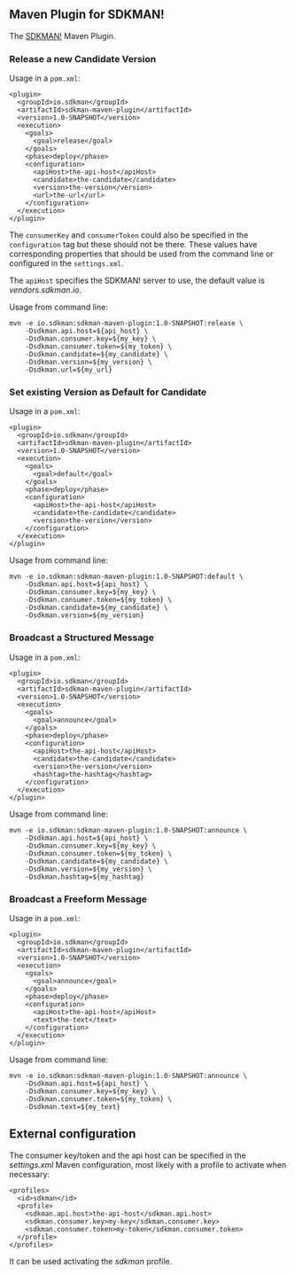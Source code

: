 ## Maven Plugin for SDKMAN!

The [SDKMAN!](http://sdkman.io) Maven Plugin.

### Release a new Candidate Version

Usage in a `pom.xml`:

```
<plugin>
  <groupId>io.sdkman</groupId>
  <artifactId>sdkman-maven-plugin</artifactId>
  <version>1.0-SNAPSHOT</version>
  <execution>
    <goals>
      <goal>release</goal>
    </goals>
    <phase>deploy</phase>
    <configuration>
      <apiHost>the-api-host</apiHost>
      <candidate>the-candidate</candidate>
      <version>the-version</version>
      <url>the-url</url>
    </configuration>
  </execution>
</plugin>
```

The `consumerKey` and `consumerToken` could also be specified in the `configuration` tag but these should not be there. These
values have corresponding properties that should be used from the command line or configured in the `settings.xml`.

The `apiHost` specifies the SDKMAN! server to use, the default value is _vendors.sdkman.io_.

Usage from command line:

```
mvn -e io.sdkman:sdkman-maven-plugin:1.0-SNAPSHOT:release \ 
    -Dsdkman.api.host=${api_host} \
    -Dsdkman.consumer.key=${my_key} \
    -Dsdkman.consumer.token=${my_token} \
    -Dsdkman.candidate=${my_candidate} \
    -Dsdkman.version=${my_version} \
    -Dsdkman.url=${my_url}
```

### Set existing Version as Default for Candidate

Usage in a `pom.xml`:

```
<plugin>
  <groupId>io.sdkman</groupId>
  <artifactId>sdkman-maven-plugin</artifactId>
  <version>1.0-SNAPSHOT</version>
  <execution>
    <goals>
      <goal>default</goal>
    </goals>
    <phase>deploy</phase>
    <configuration>
      <apiHost>the-api-host</apiHost>
      <candidate>the-candidate</candidate>
      <version>the-version</version>
    </configuration>
  </execution>
</plugin>
```

Usage from command line:

```
mvn -e io.sdkman:sdkman-maven-plugin:1.0-SNAPSHOT:default \ 
    -Dsdkman.api.host=${api_host} \
    -Dsdkman.consumer.key=${my_key} \
    -Dsdkman.consumer.token=${my_token} \
    -Dsdkman.candidate=${my_candidate} \
    -Dsdkman.version=${my_version}
```

### Broadcast a Structured Message

Usage in a `pom.xml`:

```
<plugin>
  <groupId>io.sdkman</groupId>
  <artifactId>sdkman-maven-plugin</artifactId>
  <version>1.0-SNAPSHOT</version>
  <execution>
    <goals>
      <goal>announce</goal>
    </goals>
    <phase>deploy</phase>
    <configuration>
      <apiHost>the-api-host</apiHost>
      <candidate>the-candidate</candidate>
      <version>the-version</version>
      <hashtag>the-hashtag</hashtag>
    </configuration>
  </execution>
</plugin>
```

Usage from command line:

```
mvn -e io.sdkman:sdkman-maven-plugin:1.0-SNAPSHOT:announce \ 
    -Dsdkman.api.host=${api_host} \
    -Dsdkman.consumer.key=${my_key} \
    -Dsdkman.consumer.token=${my_token} \
    -Dsdkman.candidate=${my_candidate} \
    -Dsdkman.version=${my_version} \
    -Dsdkman.hashtag=${my_hashtag}
```

### Broadcast a Freeform Message

Usage in a `pom.xml`:

```
<plugin>
  <groupId>io.sdkman</groupId>
  <artifactId>sdkman-maven-plugin</artifactId>
  <version>1.0-SNAPSHOT</version>
  <execution>
    <goals>
      <goal>announce</goal>
    </goals>
    <phase>deploy</phase>
    <configuration>
      <apiHost>the-api-host</apiHost>
      <text>the-text</text>
    </configuration>
  </execution>
</plugin>
```

Usage from command line:

```
mvn -e io.sdkman:sdkman-maven-plugin:1.0-SNAPSHOT:announce \ 
    -Dsdkman.api.host=${api_host} \
    -Dsdkman.consumer.key=${my_key} \
    -Dsdkman.consumer.token=${my_token} \
    -Dsdkman.text=${my_text}
```

## External configuration

The consumer key/token and the api host can be specified in the _settings.xml_ Maven configuration, most likely with
a profile to activate when necessary:

```
<profiles>
  <id>sdkman</id>
  <profile>
    <sdkman.api.host>the-api-host</sdkman.api.host>
    <sdkman.consumer.key>my-key</sdkman.consumer.key>
    <sdkman.consumer.token>my-token</sdkman.consumer.token>
  </profile>
</profiles>
```

It can be used activating the _sdkman_ profile.
